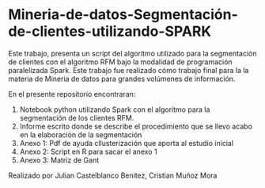 # Mineria-de-datos-Segmentación-de-clientes-utilizando-SPARK

Este trabajo, presenta un script del algoritmo utilizado para la segmentación de clientes con el algoritmo RFM bajo la modalidad de programación paralelizada Spark. Este trabajo fue realizado cómo trabajo final para la la materia de Mineria de datos para grandes volúmenes de información. 

En el presente repositorio encontraran:

1. Notebook python utilizando Spark con el algoritmo para la segmentación de los clientes RFM.
2. Informe escrito donde se describe el procedimiento que se llevo acabo en la elaboración de la segmentación
3. Anexo 1: Pdf de ayuda cllusterización que aporta al estudio inicial 
4. Anexo 2: Script en R para sacar el anexo 1
5. Anexo 3: Matriz de Gant


Realizado por Julian Castelblanco Benitez, Cristian Muñoz Mora
